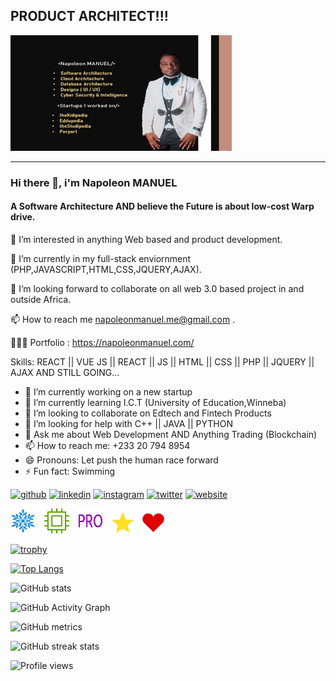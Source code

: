 ## PRODUCT ARCHITECT!!!
![CHEESE!](blog1.jpg)
__________________________________________________________________________________________________________________________

### Hi there 👋, i'm Napoleon MANUEL
#### A Software Architecture AND believe the Future is about low-cost Warp drive.

👀 I’m interested in anything Web based and product development.

🌱 I’m currently in my full-stack enviornment (PHP,JAVASCRIPT,HTML,CSS,JQUERY,AJAX).

💞️ I’m looking forward to collaborate on all web 3.0 based project in and outside Africa.

📫 How to reach me napoleonmanuel.me@gmail.com .

👨🏻‍💻 Portfolio : https://napoleonmanuel.com/

Skills: REACT || VUE JS || REACT ||  JS ||  HTML || CSS || PHP || JQUERY || AJAX AND STILL GOING...

- 🔭 I’m currently working on a new startup 
- 🌱 I’m currently learning I.C.T (University of Education,Winneba) 
- 👯 I’m looking to collaborate on Edtech and Fintech Products 
- 🤔 I’m looking for help with C++ || JAVA || PYTHON  
- 💬 Ask me about Web Development AND Anything Trading (Blockchain)
- 📫 How to reach me: +233 20 794 8954
- 😄 Pronouns: Let push the human race forward 
- ⚡ Fun fact: Swimming  


[<img src='https://cdn.jsdelivr.net/npm/simple-icons@3.0.1/icons/github.svg' alt='github' height='40'>](https://github.com/poleon007)  [<img src='https://cdn.jsdelivr.net/npm/simple-icons@3.0.1/icons/linkedin.svg' alt='linkedin' height='40'>](https://www.linkedin.com/in/poleon-inc-405929127/)  [<img src='https://cdn.jsdelivr.net/npm/simple-icons@3.0.1/icons/instagram.svg' alt='instagram' height='40'>](https://www.instagram.com/iamnapoleonmanuel/)  [<img src='https://cdn.jsdelivr.net/npm/simple-icons@3.0.1/icons/twitter.svg' alt='twitter' height='40'>](https://twitter.com/poleon87932656)  [<img src='https://cdn.jsdelivr.net/npm/simple-icons@3.0.1/icons/icloud.svg' alt='website' height='40'>](www.napoleonmanuel.com)  

<a href='https://archiveprogram.github.com/'><img src='https://raw.githubusercontent.com/acervenky/animated-github-badges/master/assets/acbadge.gif' width='40' height='40'></a> <a href='https://docs.github.com/en/developers'><img src='https://raw.githubusercontent.com/acervenky/animated-github-badges/master/assets/devbadge.gif' width='40' height='40'></a> <a href='https://github.com/pricing'><img src='https://raw.githubusercontent.com/acervenky/animated-github-badges/master/assets/pro.gif' width='40' height='40'></a> <a href='https://stars.github.com/'><img src='https://raw.githubusercontent.com/acervenky/animated-github-badges/master/assets/starbadge.gif' width='35' height='35'></a> <a href='https://docs.github.com/en/github/supporting-the-open-source-community-with-github-sponsors'><img src='https://raw.githubusercontent.com/acervenky/animated-github-badges/master/assets/sponsorbadge.gif' width='35' height='35'></a> 

[![trophy](https://github-profile-trophy.vercel.app/?username=poleon007)](https://github.com/ryo-ma/github-profile-trophy)

[![Top Langs](https://github-readme-stats.vercel.app/api/top-langs/?username=poleon007)](https://github.com/anuraghazra/github-readme-stats)

![GitHub stats](https://github-readme-stats.vercel.app/api?username=poleon007&show_icons=true)  

![GitHub Activity Graph](https://activity-graph.herokuapp.com/graph?username=poleon007)  

![GitHub metrics](https://metrics.lecoq.io/poleon007)  

![GitHub streak stats](https://github-readme-streak-stats.herokuapp.com/?user=poleon007)  

![Profile views](https://gpvc.arturio.dev/poleon007)  

<!---
poleon007/poleon007 is a ✨ special ✨ repository because its `README.md` (this file) appears on your GitHub profile.
You can click the Preview link to take a look at your changes.
--->
